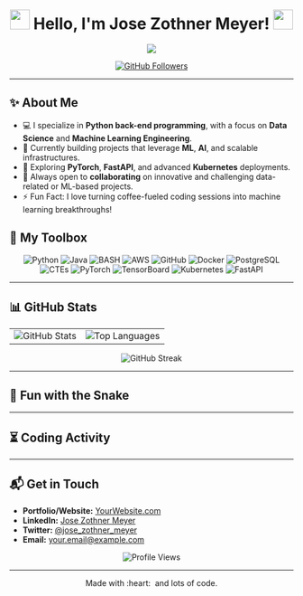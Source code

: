 <!--
    INNOVATIVE & VISUAL GITHUB PROFILE README TEMPLATE
    Customized for jose-zothner-meyer
-->

<h1 align="center">
  <img src="https://media.giphy.com/media/hvRJCLFzcasrR4ia7z/giphy.gif" width="35">
  Hello, I'm Jose Zothner Meyer!
  <img src="https://media.giphy.com/media/hvRJCLFzcasrR4ia7z/giphy.gif" width="35">
</h1>

<p align="center">
  <a href="https://github.com/jose-zothner-meyer">
    <img src="https://readme-typing-svg.herokuapp.com?size=22&center=true&vCenter=true&lines=Python+Back-End+Engineer;Data+Science+Enthusiast;ML+Engineer;Always+Learning+New+Things;Let's+Build+Something+Amazing%21">
  </a>
</p>

<!-- BADGES / SOCIAL LINKS -->
<p align="center">
  <a href="https://github.com/jose-zothner-meyer?tab=followers">
    <img src="https://img.shields.io/github/followers/jose-zothner-meyer?label=Follow%20Me&style=social" alt="GitHub Followers">
  </a>
  <!-- If you have a Twitter, LinkedIn, or other social media, add them below.
       For example:
       <a href="https://twitter.com/jose_zothner_meyer">
         <img src="https://img.shields.io/twitter/follow/jose_zothner_meyer?style=social" alt="Twitter Follow">
       </a>
  -->
</p>

---

<!-- ABOUT ME / SHORT BIO -->
## :sparkles: About Me
- :computer: I specialize in **Python back-end programming**, with a focus on **Data Science** and **Machine Learning Engineering**.
- :rocket: Currently building projects that leverage **ML**, **AI**, and scalable infrastructures.
- :thinking: Exploring **PyTorch**, **FastAPI**, and advanced **Kubernetes** deployments.
- :handshake: Always open to **collaborating** on innovative and challenging data-related or ML-based projects.
- :zap: Fun Fact: I love turning coffee-fueled coding sessions into machine learning breakthroughs!

<!-- TECH STACK / FAVORITE TOOLS -->
## :toolbox: My Toolbox
<p align="center">
  <!-- Python -->
  <img src="https://img.shields.io/badge/Python-3776AB?style=flat-square&logo=python&logoColor=white" alt="Python" />
  <!-- Java -->
  <img src="https://img.shields.io/badge/Java-ED8B00?style=flat-square&logo=java&logoColor=white" alt="Java" />
  <!-- BASH -->
  <img src="https://img.shields.io/badge/Bash-4EAA25?style=flat-square&logo=gnu-bash&logoColor=white" alt="BASH" />
  <!-- AWS -->
  <img src="https://img.shields.io/badge/AWS-232F3E?style=flat-square&logo=amazon-aws&logoColor=white" alt="AWS" />
  <!-- GitHub -->
  <img src="https://img.shields.io/badge/GitHub-181717?style=flat-square&logo=github&logoColor=white" alt="GitHub" />
  <!-- Docker -->
  <img src="https://img.shields.io/badge/Docker-2496ED?style=flat-square&logo=docker&logoColor=white" alt="Docker" />
  <!-- PostgreSQL -->
  <img src="https://img.shields.io/badge/PostgreSQL-316192?style=flat-square&logo=postgresql&logoColor=white" alt="PostgreSQL" />
  <!-- CTEs: no direct badge available, so we use a placeholder -->
  <img src="https://img.shields.io/badge/Advanced%20SQL-CTEs-blue?style=flat-square" alt="CTEs" />
  <!-- PyTorch -->
  <img src="https://img.shields.io/badge/PyTorch-EE4C2C?style=flat-square&logo=pytorch&logoColor=white" alt="PyTorch" />
  <!-- TensorBoard -->
  <img src="https://img.shields.io/badge/TensorBoard-FF6F00?style=flat-square&logo=tensorflow&logoColor=white" alt="TensorBoard" />
  <!-- Kubernetes -->
  <img src="https://img.shields.io/badge/Kubernetes-326CE5?style=flat-square&logo=kubernetes&logoColor=white" alt="Kubernetes" />
  <!-- FastAPI -->
  <img src="https://img.shields.io/badge/FastAPI-109989?style=flat-square&logo=fastapi&logoColor=white" alt="FastAPI" />
</p>

---

<!-- GITHUB STATS & ACTIVITY -->
## :bar_chart: GitHub Stats
<table align="center" width="100%">
  <tr>
    <td align="center">
      <img src="https://github-readme-stats.vercel.app/api?username=jose-zothner-meyer&show_icons=true&theme=radical" alt="GitHub Stats" />
    </td>
    <td align="center">
      <img src="https://github-readme-stats.vercel.app/api/top-langs/?username=jose-zothner-meyer&layout=compact&theme=radical" alt="Top Languages" />
    </td>
  </tr>
</table>

<!-- GITHUB STREAK STATS -->
<p align="center">
  <img src="http://github-readme-streak-stats.herokuapp.com?user=jose-zothner-meyer&theme=radical&date_format=M%20j%5B%2C%20Y%5D" alt="GitHub Streak" />
</p>

---

<!-- GITHUB ACTIVITY GRAPH / SNAKE ANIMATION (OPTIONAL) -->
## :snake: Fun with the Snake
<p align="center">
  <!-- If you want the snake contribution graph, configure and enable the below line:
       (See instructions at https://github.com/marketplace/actions/generate-snake-game-from-github-contribution-grid)
  -->
  <!-- <img src="https://github.com/jose-zothner-meyer/jose-zothner-meyer/blob/output/github-contribution-grid-snake.svg" alt="snake animation"> -->
</p>

---

<!-- CODING ACTIVITY (OPTIONAL) -->
## :hourglass_flowing_sand: Coding Activity
<p align="center">
  <!-- Replace "YourUserName" with your Wakatime username if you use Wakatime -->
  <!-- <img src="https://github-readme-stats.vercel.app/api/wakatime?username=YourUserName&layout=compact&theme=radical" alt="Wakatime Stats" /> -->
</p>

---

<!-- CONTACT -->
## :mailbox_with_mail: Get in Touch
- **Portfolio/Website:** [YourWebsite.com](https://YourWebsite.com) <!-- Add your real link here -->
- **LinkedIn:** [Jose Zothner Meyer](https://www.linkedin.com/in/jose-zothner-meyer) <!-- Replace with your actual LinkedIn URL -->
- **Twitter:** [@jose_zothner_meyer](https://twitter.com/jose_zothner_meyer) <!-- If you use Twitter, update the handle -->
- **Email:** <your.email@example.com>

<p align="center">
  <img src="https://komarev.com/ghpvc/?username=jose-zothner-meyer&style=flat-square&color=blue" alt="Profile Views" />
</p>

---
<p align="center">
  Made with :heart: &nbsp;and lots of code.
</p>